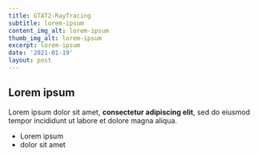 ```yaml
---
title: GTAT2-RayTracing
subtitle: lorem-ipsum
content_img_alt: lorem-ipsum
thumb_img_alt: lorem-ipsum
excerpt: lorem-ipsum
date: '2021-01-19'
layout: post
---
```

## Lorem ipsum

Lorem ipsum dolor sit amet, **consectetur adipiscing elit**, sed do eiusmod tempor incididunt ut labore et dolore magna aliqua.

- Lorem ipsum
- dolor sit amet